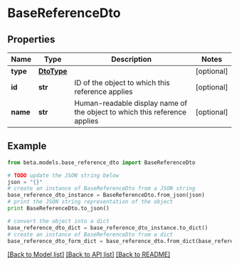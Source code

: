 # BaseReferenceDto


## Properties
Name | Type | Description | Notes
------------ | ------------- | ------------- | -------------
**type** | [**DtoType**](DtoType.md) |  | [optional] 
**id** | **str** | ID of the object to which this reference applies | [optional] 
**name** | **str** | Human-readable display name of the object to which this reference applies | [optional] 

## Example

```python
from beta.models.base_reference_dto import BaseReferenceDto

# TODO update the JSON string below
json = "{}"
# create an instance of BaseReferenceDto from a JSON string
base_reference_dto_instance = BaseReferenceDto.from_json(json)
# print the JSON string representation of the object
print BaseReferenceDto.to_json()

# convert the object into a dict
base_reference_dto_dict = base_reference_dto_instance.to_dict()
# create an instance of BaseReferenceDto from a dict
base_reference_dto_form_dict = base_reference_dto.from_dict(base_reference_dto_dict)
```
[[Back to Model list]](../README.md#documentation-for-models) [[Back to API list]](../README.md#documentation-for-api-endpoints) [[Back to README]](../README.md)



